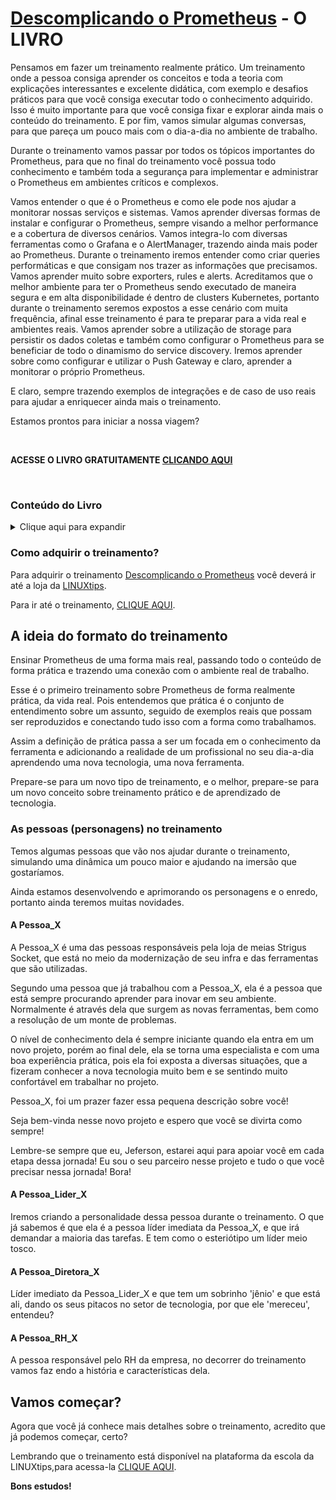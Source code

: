 # [Descomplicando o Prometheus](https://www.linuxtips.io/course/descomplicando-prometheus) - O LIVRO

Pensamos em fazer um treinamento realmente prático. Um treinamento onde a pessoa consiga aprender os conceitos e toda a teoria com explicações interessantes e excelente didática, com exemplo e desafios práticos para que você consiga executar todo o conhecimento adquirido. Isso é muito importante para que você consiga fixar e explorar ainda mais o conteúdo do treinamento.
E por fim, vamos simular algumas conversas, para que pareça um pouco mais com o dia-a-dia no ambiente de trabalho.

Durante o treinamento vamos passar por todos os tópicos importantes do Prometheus, para que no final do treinamento você possua todo conhecimento e também toda a segurança para implementar e administrar o Prometheus em ambientes críticos e complexos.

Vamos entender o que é o Prometheus e como ele pode nos ajudar a monitorar nossas serviços e sistemas. Vamos aprender diversas formas de instalar e configurar o Prometheus, sempre visando a melhor performance e a cobertura de diversos cenários.
Vamos integra-lo com diversas ferramentas como o Grafana e o AlertManager, trazendo ainda mais poder ao Prometheus. 
Durante o treinamento iremos entender como criar queries performáticas e que consigam nos trazer as informações que precisamos.
Vamos aprender muito sobre exporters, rules e alerts.
Acreditamos que o melhor ambiente para ter o Prometheus sendo executado de maneira segura e em alta disponibilidade é dentro de clusters Kubernetes, portanto durante o treinamento seremos expostos a esse cenário com muita frequência, afinal esse treinamento é para te preparar para a vida real e ambientes reais.
Vamos aprender sobre a utilização de storage para persistir os dados coletas e também como configurar o Prometheus para se beneficiar de todo o dinamismo do service discovery.
Iremos aprender sobre como configurar e utilizar o Push Gateway e claro, aprender a monitorar o próprio Prometheus.

E claro, sempre trazendo exemplos de integrações e de caso de uso reais para ajudar a enriquecer ainda mais o treinamento.

Estamos prontos para iniciar a nossa viagem?

&nbsp;

**ACESSE O LIVRO GRATUITAMENTE [CLICANDO AQUI](https://livro.descomplicandoprometheus.com.br)**

&nbsp;

### Conteúdo do Livro

<details>
<summary class="summary">Clique aqui para expandir</summary>

- **[DAY-1](day-1/index.html) - Em revisão...**
    - [Por que precisamos de ferramentas como o Prometheus?](day-1/index.html#por-que-precisamos-de-ferramentas-como-o-prometheus)
    - [O que é monitorar?](day-1/index.html#o-que-e-monitorar)
        - [O monitoramento e a observabilidade](day-1/index.html#o-monitoramento-e-a-observabilidade)
    - [O que é o Prometheus?](day-1/index.html#o-que-e-o-prometheus)
        - [A arquitetura do Prometheus](day-1/index.html#a-arquitetura-do-prometheus)
    - [Instalando o Prometheus](day-1/index.html#instalando-o-prometheus)
        - [Executando o Prometheus em um node Linux](day-1/index.html#executando-o-prometheus-em-um-node-linux)
        - [Instalação do Prometheus no Linux](day-1/index.html#instalação-do-prometheus-no-linux)
    - [A sua lição de casa](day-1/index.html#a-sua-lição-de-casa)
    - [Desafio do Day-1](day-1/index.html#desafio-do-day-1)
    - [Final do Day-1](day-1/index.html#final-do-day-1)

- **[DAY-2](day-2/index.html) - Em revisão...**
    - [O Data Model do Prometheus](day-2/index.html#o-data-model-do-prometheus)
    - [As queries do Prometheus e o PromQL](day-2/index.html#as-queries-do-prometheus-e-o-promql)
    - [O nosso primeiro exporter](day-2/index.html#o-nosso-primeiro-exporter)
    - [Nosso Primeiro Exporter no Container](day-2/index.html#nosso-primeiro-exporter-no-container)
    - [Os Targets do Prometheus](day-2/index.html#os-targets-do-prometheus)
    - [Visualizando as métricas do nosso primeiro exporter](day-2/index.html#visualizando-as-métricas-do-nosso-primeiro-exporter)
    - [Conhecendo um pouco mais sobre os tipos de dados do Prometheus](day-2/index.html#conhecendo-um-pouco-mais-sobre-os-tipos-de-dados-do-prometheus) 
    - [gauge: Medidor](day-2/index.html#gauge-medidor)
    - [counter: Contador](day-2/index.html#counter-contador)
    - [summary: Resumo](day-2/index.html#summary-resumo)
    - [histogram: Histograma](day-2/index.html#histogram-histograma)
    - [Chega por hoje!](day-2/index.html#chega-por-hoje)
    - [Lição de casa](day-2/index.html#lição-de-casa)

- **[DAY-3](day-3/index.html) - Em revisão...**
    - [Criando o nosso segundo exporter](day-3/index.html#criando-o-nosso-segundo-exporter)
        - [Criando o nosso exporter usando Go](day-3/index.html#criando-o-nosso-exporter-usando-go)
        - [Adicionando o nosso exporter no container](day-3/index.html#adicionando-o-nosso-exporter-no-container)
        - [Adicionando o novo Target no Prometheus](day-3/index.html#adicionando-o-novo-target-no-prometheus)
    - [As Funções](day-3/index.html#as-funções)
    - [A função rate](day-3/index.html#a-função-rate)
    - [A função irate](day-3/index.html#a-função-irate)
    - [A função delta](day-3/index.html#a-função-delta)
    - [A função increase](day-3/index.html#a-função-increase)
    - [A função sum](day-3/index.html#a-função-sum)
    - [A função count](day-3/index.html#a-função-count)
    - [A função avg](day-3/index.html#a-função-avg)
    - [A função min](day-3/index.html#a-função-min)
    - [A função max](day-3/index.html#a-função-max)
    - [A função avg_over_time](day-3/index.html#a-função-avg_over_time)
    - [A função sum_over_time](day-3/index.html#a-função-sum_over_time)
    - [A função max_over_time](day-3/index.html#a-função-max_over_time)
    - [A função min_over_time](day-3/index.html#a-função-min_over_time)
    - [A função stddev_over_time](day-3/index.html#a-função-stddev_over_time)
    - [A função by](day-3/index.html#a-função-by)
    - [A função without](day-3/index.html#a-função-without)
    - [A função histogram_quantile e quantile](day-3/index.html#a-função-histogram_quantile-e-quantile)
    - [Praticando e usando as funções](day-3/index.html#praticando-e-usando-as-funções)
    - [Operadores](day-3/index.html#operadores)
        - [Operador de igualdade](day-3/index.html#operador-de-igualdade)
        - [Operador de diferença](day-3/index.html#operador-de-diferença)
        - [Operador de maior que](day-3/index.html#operador-de-maior-que)
        - [Operador de menor que](day-3/index.html#operador-de-menor-que)
        - [Operador de maior ou igual que](day-3/index.html#operador-de-maior-ou-igual-que)
        - [Operador de menor ou igual que](day-3/index.html#operador-de-menor-ou-igual-que)
        - [Operador de multiplicação](day-3/index.html#operador-de-multiplicação)
        - [Operador de divisão](day-3/index.html#operador-de-divisão)
        - [Operador de adição](day-3/index.html#operador-de-adição)
        - [Operador de subtração](day-3/index.html#operador-de-subtração)
        - [Operador de modulo](day-3/index.html#operador-de-modulo)
        - [Operador de potenciação](day-3/index.html#operador-de-potenciação)
        - [Operador de agrupamento](day-3/index.html#operador-de-agrupamento)
        - [Operador de concatenação](day-3/index.html#operador-de-concatenação)
        - [Operador de comparação de strings](day-3/index.html#operador-de-comparação-de-strings)
        - [Chega de operadores por hoje](day-3/index.html#chega-de-operadores-por-hoje)
    - [O Node Exporter](day-3/index.html#o-node-exporter)
        - [Os Collectors](day-3/index.html#os-collectors)
        - [Instalação do Node Exporter no Linux](day-3/index.html#instalação-do-node-exporter-no-linux)
        - [Adicionando o Node Exporter no Prometheus](day-3/index.html#adicionando-o-node-exporter-no-prometheus)
        - [Habilitando novos collectors no Node Exporter](day-3/index.html#habilitando-novos-collectors-no-node-exporter)
    - [Algumas queries capturando métricas do Node Exporter](day-3/index.html#algumas-queries-capturando-métricas-do-node-exporter)
    - [O Grafana](day-3/index.html#o-grafana)
    - [Instalação do Grafana](day-3/index.html#instalação-do-grafana)
    - [Adicionando o Prometheus como Data Source](day-3/index.html#adicionando-o-prometheus-como-data-source)
    - [Criando o nosso primeiro Dashboard](day-3/index.html#criando-o-nosso-primeiro-dashboard)
    - [Chega por hoje!](day-3/index.html#chega-por-hoje)
    - [Lição de casa](day-3/index.html#lição-de-casa)
    - [Referências](day-3/index.html#referências)

- **[DAY-4](day-4/index.html) - Em revisão...**
    - [O que iremos ver hoje?](day-4/index.html#o-que-iremos-ver-hoje)
    - [Conteúdo do Day-4](day-4/index.html#conteúdo-do-day-4)
    - [O Grafana](day-4/index.html#o-grafana)
    - [Instalando o Grafana](day-4/index.html#instalando-o-grafana)
    - [Adicionando o Prometheus como Data Source](day-4/index.html#adicionando-o-prometheus-como-data-source)
    - [Criando o nosso primeiro Dashboard](day-4/index.html#criando-o-nosso-primeiro-dashboard)
    - [Alertmanager](day-4/index.html#alertmanager)
    - [Instalando o Alertmanager](day-4/index.html#instalando-o-alertmanager)

- **[DAY-5](day-5/index.html) - Em revisão...**

- **[DAY-6](day-6/index.html) - Em revisão...**
    - [O que iremos ver hoje](day-6/index.html#o-que-iremos-ver-hoje)
    - [Conteúdo do Day-6](day-6/index.html#conteúdo-do-day-6)
    - [O que é o kube-prometheus](day-6/index.html#o-que-é-o-kube-prometheus)
    - [Instalando o nosso cluster Kubernetes](day-6/index.html#instalando-o-nosso-cluster-kubernetes)
    - [Instalando o Kube-Prometheus](day-6/index.html#instalando-o-kube-prometheus)
    - [Acessando o Grafana](day-6/index.html#acessando-o-grafana)
    - [Acessando o Prometheus](day-6/index.html#acessando-o-prometheus)
    - [Acessando o AlertManager](day-6/index.html#acessando-o-alertmanager)
    - [Chega por hoje!](day-6/index.html#chega-por-hoje)
    - [Lição de casa](day-6/index.html#lição-de-casa)

- **[DAY-7](day-7/index.html) - Em revisão...**
    - [O que iremos ver hoje?](day-7/index.html#o-que-iremos-ver-hoje)
    - [Conteúdo do Day-7](day-7/index.html#conteúdo-do-day-7)
    - [Os ServiceMonitors](day-7/index.html#os-servicemonitors)
    - [Criando um ServiceMonitor](day-7/index.html#criando-um-servicemonitor)
    - [Os PodMonitors](day-7/index.html#os-podmonitors)
    - [Criando um PodMonitor](day-7/index.html#criando-um-podmonitor)
    - [Criando nosso primeiro alerta](day-7/index.html#criando-nosso-primeiro-alerta)
    - [O que é um PrometheusRule?](day-7/index.html#o-que-é-um-prometheusrule)
        - [Criando um PrometheusRule](day-7/index.html#criando-um-prometheusrule)
    - [Chega por hoje!](day-7/index.html#chega-por-hoje)
    - [Lição de casa](day-7/index.html#lição-de-casa)

- **[DAY-8](day-8/index.html) - Em revisão...**
    - [O que iremos ver hoje?](day-8/index.html#o-que-iremos-ver-hoje)
    - [Conteúdo do Day-8](day-8/index.html#conteúdo-do-day-8)
    - [Vamos brincar com as métricas do Kubernetes](day-8/index.html#vamos-brincar-com-as-métricas-do-kubernetes)
        - [O que podemos saber sobre os nodes do nosso cluster?](day-8/index.html#o-que-podemos-saber-sobre-os-nodes-do-nosso-cluster)
        - [Quantos nós temos no nosso cluster?](day-8/index.html#quantos-nós-temos-no-nosso-cluster)
        - [Qual a quantidade de CPU e memória que cada nó tem?](day-8/index.html#qual-a-quantidade-de-cpu-e-memória-que-cada-nó-tem)
        - [O nó está disponível para receber novos pods?](day-8/index.html#o-nó-está-disponível-para-receber-novos-pods)
        - [Qual a quantidade de informação que cada nó está recebendo e enviando?](day-8/index.html#qual-a-quantidade-de-informação-que-cada-nó-está-recebendo-e-enviando)
        - [Quantos pods estão rodando em cada nó?](day-8/index.html#quantos-pods-estão-rodando-em-cada-nó)
    - [Agora vamos saber se o nosso cluster está com problemas](day-8/index.html#agora-vamos-saber-se-o-nosso-cluster-está-com-problemas)
        - [O que podemos saber sobre os pods do nosso cluster?](day-8/index.html#o-que-podemos-saber-sobre-os-pods-do-nosso-cluster)
        - [Quantos pods estão rodando no nosso cluster?](day-8/index.html#quantos-pods-estão-rodando-no-nosso-cluster)
        - [Quantos pods estão com problemas?](day-8/index.html#quantos-pods-estão-com-problemas)
        - [Verificar os pods e os limites de memória e CPU configurados](day-8/index.html#verificar-os-pods-e-os-limites-de-memória-e-cpu-configurados)
        - [Verificar se o cluster está com problemas relacionados ao disco](day-8/index.html#verificar-se-o-cluster-está-com-problemas-relacionados-ao-disco)
        - [Verificar se o cluster está com problemas relacionados a memória](day-8/index.html#verificar-se-o-cluster-está-com-problemas-relacionados-a-memória)
    - [E como saber se meus deployments estão com problemas?](day-8/index.html#e-como-saber-se-meus-deployments-estão-com-problemas)
        - [Quantos deployments estão rodando no meu cluster?](day-8/index.html#quantos-deployments-estão-rodando-no-meu-cluster)
        - [Quantos deployments estão com problemas?](day-8/index.html#quantos-deployments-estão-com-problemas)
        - [Qual o status dos meus deployments?](day-8/index.html#qual-o-status-dos-meus-deployments)
    - [E como saber se meus serviços estão com problemas?](day-8/index.html#e-como-saber-se-meus-serviços-estão-com-problemas)
        - [Quantos serviços estão rodando no meu cluster?](day-8/index.html#quantos-serviços-estão-rodando-no-meu-cluster)
        - [Todos os meus serviços estão com endpoints?](day-8/index.html#todos-os-meus-serviços-estão-com-endpoints)
        - [Todos os meus serviços estão com endpoints ativos?](day-8/index.html#todos-os-meus-serviços-estão-com-endpoints-ativos)
    - [Como eu posso modificar as configurações do meu Prometheus?](day-8/index.html#como-eu-posso-modificar-as-configurações-do-meu-prometheus)
        - [Definindo o nosso Prometheus](day-8/index.html#definindo-o-nosso-prometheus)
        - [Definindo o nosso Alertmanager](day-8/index.html#definindo-o-nosso-alertmanager)

- **[DAY-9](day-9/index.html) - Em revisão...**
    - [O que iremos ver hoje?](#o-que-iremos-ver-hoje)
    - [Conteúdo do Day-9](#conteúdo-do-day-9)
    - [O que é Relabeling?](#o-que-é-relabeling)
    - [Como funciona o Relabeling?](#como-funciona-o-relabeling)
    - [Exemplos de uso do Relabeling](#exemplos-de-uso-do-relabeling)
        - [ Removendo uma métrica baseado em uma label](#-removendo-uma-métrica-baseado-em-uma-label)
        - [Junta duas labels em uma só](#junta-duas-labels-em-uma-só)
        - [Adicionando uma nova label](#adicionando-uma-nova-label)
        - [Armazenando somente métricas específicas](#armazenando-somente-métricas-específicas)
        - [Mapeando todas as labels do Kubernetes](#mapeando-todas-as-labels-do-kubernetes)
    - [As meta labels do Prometheus](as-metas-labels-do-prometheus)

</details>


### Como adquirir o treinamento?

Para adquirir o treinamento [Descomplicando o Prometheus](https://www.linuxtips.io/course/descomplicando-prometheus) você deverá ir até a loja da [LINUXtips](https://www.linuxtips.io/).

Para ir até o treinamento, [CLIQUE AQUI](https://www.linuxtips.io/course/descomplicando-prometheus).


## A ideia do formato do treinamento

Ensinar Prometheus de uma forma mais real, passando todo o conteúdo de forma prática e trazendo uma conexão com o ambiente real de trabalho.

Esse é o primeiro treinamento sobre Prometheus de forma realmente prática, da vida real. Pois entendemos que prática é o conjunto de entendimento sobre um assunto, seguido de exemplos reais que possam ser reproduzidos e conectando tudo isso com a forma como trabalhamos.

Assim a definição de prática passa a ser um focada em o conhecimento da ferramenta e adicionando a realidade de um profissional no seu dia-a-dia aprendendo uma nova tecnologia, uma nova ferramenta.

Prepare-se para um novo tipo de treinamento, e o melhor, prepare-se para um novo conceito sobre treinamento prático e de aprendizado de tecnologia.

### As pessoas (personagens) no treinamento

Temos algumas pessoas que vão nos ajudar durante o treinamento, simulando uma dinâmica um pouco maior e ajudando na imersão que gostaríamos. 


Ainda estamos desenvolvendo e aprimorando os personagens e o enredo, portanto ainda teremos muitas novidades.


#### A Pessoa_X

A Pessoa_X é uma das pessoas responsáveis pela loja de meias Strigus Socket, que está no meio da modernização de seu infra e das ferramentas que são utilizadas.

Segundo uma pessoa que já trabalhou com a Pessoa_X, ela é a pessoa que está sempre procurando aprender para inovar em seu ambiente. Normalmente é através dela que surgem as novas ferramentas, bem como a resolução de um monte de problemas.

O nível de conhecimento dela é sempre iniciante quando ela entra em um novo projeto, porém ao final dele, ela se torna uma especialista e com uma boa experiência prática, pois ela foi exposta a diversas situações, que a fizeram conhecer a nova tecnologia muito bem e se sentindo muito confortável em trabalhar no projeto.

Pessoa_X, foi um prazer fazer essa pequena descrição sobre você! 

Seja bem-vinda nesse novo projeto e espero que você se divirta como sempre! 

Lembre-se sempre que eu, Jeferson, estarei aqui para apoiar você em cada etapa dessa jornada! Eu sou o seu parceiro nesse projeto e tudo o que você precisar nessa jornada! Bora!


#### A Pessoa_Lider_X

Iremos criando a personalidade dessa pessoa durante o treinamento.
O que já sabemos é que ela é a pessoa líder imediata da Pessoa_X, e que irá demandar a maioria das tarefas. E tem como o esteriótipo um líder meio tosco.

#### A Pessoa_Diretora_X

Líder imediato da Pessoa_Lider_X e que tem um sobrinho 'jênio' e que está ali, dando os seus pitacos no setor de tecnologia, por que ele 'mereceu', entendeu?


#### A Pessoa_RH_X

A pessoa responsável pelo RH da empresa, no decorrer do treinamento vamos faz
endo a história e características dela.


## Vamos começar?

Agora que você já conhece mais detalhes sobre o treinamento, acredito que já podemos começar, certo?

Lembrando que o treinamento está disponível na plataforma da escola da LINUXtips,para acessa-la [CLIQUE AQUI](https://linuxtips.io).


**Bons estudos!**

